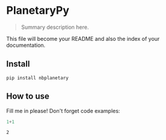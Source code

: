 # PlanetaryPy
> Summary description here.


This file will become your README and also the index of your documentation.

## Install

`pip install nbplanetary`

## How to use

Fill me in please! Don't forget code examples:

```python
1+1
```




    2


